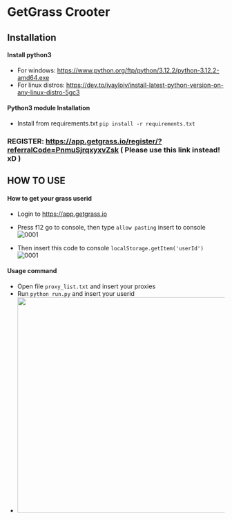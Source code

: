 # GetGrass Crooter
## Installation
#### Install python3
- For windows: https://www.python.org/ftp/python/3.12.2/python-3.12.2-amd64.exe 
- For linux distros: https://dev.to/ivayloiv/install-latest-python-version-on-any-linux-distro-5gc3
#### Python3 module Installation
- Install from requirements.txt
```pip install -r requirements.txt```
### REGISTER: https://app.getgrass.io/register/?referralCode=PnmuSjrqxyxvZsk ( Please use this link instead! xD )
## HOW TO USE
#### How to get your grass userid
- Login to https://app.getgrass.io
- Press f12 go to console, then type ```allow pasting``` insert to console
![0001](https://github.com/im-hanzou/getgrass_bot/blob/main/pasting.JPG)

- Then insert this code to console
```localStorage.getItem('userId')```
![0001](https://github.com/im-hanzou/getgrass_bot/blob/main/userid.JPG)
#### Usage command
- Open file ```proxy_list.txt``` and insert your proxies
- Run ```python run.py``` and insert your userid
- <img src="https://github.com/im-hanzou/getgrass_bot/blob/main/run.png" width=500>
<!--
- For multiple accounts and for each of them one proxy
-  insert your accounts user ids to user_id.txt and insert your proxies to proxy_list(all).txt
- Then ```python foreachuser_id_proxy.py```
-->


